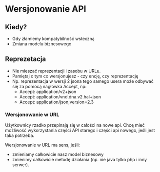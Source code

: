 # Wersjonowanie API

## Kiedy?

* Gdy złamiemy kompatybilność wsteczną
* Zmiana modelu biznesowego

## Reprezetacja

* Nie mieszać reprezentacji i zasobu w URLu.
* Pamiętaj o tym co wersjonujesz - czy encję, czy reprezentację
* Np. reprezentacja w wersji 2 jsona tego samego usera może odbywać się za pomocą nagłówka Accept, np:
  * Accept: application/v2+json
  * Accept: application/vnd.dna.v2.hal+json
  * Accept: application/json;version=2.3

### Wersjonowanie w URL

Użytkownicy rzadko przepinają się w całości na nowe api. Chcę mieć możliwość wykorzystania części API starego i części api nowego, jeśli jest taka potrzeba.

Wersjonowanie w URL ma sens, jeśli:

* zmieniamy całkowicie nasz model biznesowy
* zmienimy całkowicie metodę działania (np. nie java tylko php i inny serwer).
